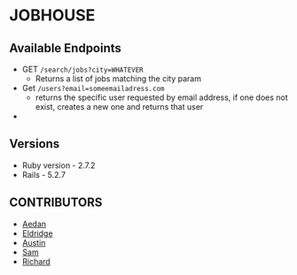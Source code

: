 # JOBHOUSE

## Available Endpoints
  + GET `/search/jobs?city=WHATEVER`
    + Returns a list of jobs matching the city param
  + Get `/users?email=someemailadress.com`
    + returns the specific user requested by email address, if one does not exist, creates a new one and returns that user
  +

## Versions
* Ruby version - 2.7.2
* Rails - 5.2.7

## CONTRIBUTORS
* [Aedan](https://github.com/aedanjames)
* [Eldridge](https://github.com/Eldridge-Turambi)
* [Austin](https://github.com/AustinCMoore)
* [Sam](https://github.com/samlsmith424)
* [Richard](https://github.com/RichardLaBrecque)
